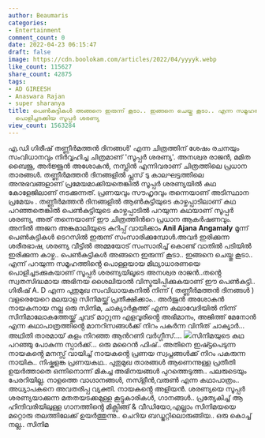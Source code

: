 ```yaml
---
author: Beaumaris
categories:
- Entertainment
comment_count: 0
date: 2022-04-23 06:15:47
draft: false
image: https://cdn.boolokam.com/articles/2022/04/yyyyk.webp
like_count: 115627
share_count: 42875
tags:
- AD GIREESH
- Anaswara Rajan
- super sharanya
title: പെൺകുട്ടികൾ അങ്ങനെ ഇരുന്ന് കൂടാ.. ഇങ്ങനെ ചെയ്തു കൂടാ.. എന്ന സമൂഹത്തിൻ്റെ മിഥ്യാധാരണയെ
  പൊളിച്ചടക്കിയ സൂപ്പർ ശരണ്യ
view_count: 1563284
---
```


എ.ഡി ഗിരീഷ് തണ്ണീര്‍മത്തന്‍ ദിനങ്ങള്‍' എന്ന ചിത്രത്തിന് ശേഷം രചനയും സംവിധാനവും നിര്‍വ്വഹിച്ച ചിത്രമാണ് 'സൂപ്പര്‍ ശരണ്യ'. അനശ്വര രാജന്‍, മമിത ബൈജു, അര്‍ജ്ജുന്‍ അശോകന്‍, നസ്ലിന്‍ എന്നിവരാണ് ചിത്രത്തിലെ പ്രധാന താരങ്ങള്‍. തണ്ണീര്‍മത്തന്‍ ദിനങ്ങളിൽ പ്ലസ് ടു കാലഘട്ടത്തിലെ അനുഭവങ്ങളാണ് പ്രമേയമാക്കിയതെങ്കിൽ സൂപ്പർ ശരണ്യയിൽ കഥ കോളേജിലാണ് നടക്കുന്നത്. പ്രണയവും സൗഹൃദവും തന്നെയാണ് അടിസ്ഥാന പ്രമേയം . തണ്ണീർമത്തൻ ദിനങ്ങളിൽ ആണ്‍കുട്ടിയുടെ കാഴ്ചപ്പാടിലാണ് കഥ പറഞ്ഞതെങ്കിൽ പെണ്‍കുട്ടിയുടെ കാഴ്ചപ്പാടില്‍ പറയുന്ന കഥയാണ് സൂപ്പര്‍ ശരണ്യ, അത് തന്നെയാണ് ഈ ചിത്രത്തിന്‍റെ പ്രധാന ആകര്‍ഷണവും. അനിൽ അജന അങ്കമാലിയുടെ കുറിപ്പ് വായിക്കാം **Anil Ajana Angamaly** മൂന്ന് പെൺകുട്ടികൾ ടെറസിൽ ഇരുന്ന് സംസാരിക്കുമ്പോൾ.അവർ ഇരിക്കുന്ന ശരീരഭാഷ, ശരണ്യ വീട്ടിൽ അമ്മയോട് സംസാരിച്ച് കൊണ്ട് വാതിൽ പടിയിൽ ഇരിക്കുന്ന കാഴ്ച.. പെൺകുട്ടികൾ അങ്ങനെ ഇരുന്ന് കൂടാ.. ഇങ്ങനെ ചെയ്തു കൂടാ.. എന്ന് പറയുന്ന സമൂഹത്തിൻ്റെ പൊള്ളയായ മിഥ്യാധാരണയെ പൊളിച്ചടക്കുകയാണ് സൂപ്പർ ശരണ്യയിലൂടെ അനശ്വര രാജൻ..തൻ്റെ സ്വതസിദ്ധമായ അഭിനയ ശൈലിയാൽ വിസ്മയിപ്പിക്കുകയാണ് ഈ പെൺകുട്ടി.. ഗിരീഷ് A. D എന്ന പുതുമുഖ സംവിധായകനിൽ നിന്ന് ( തണ്ണീർമത്തൻ ദിനങ്ങൾ ) വളരെയേറെ മലയാള സിനിമയ്ക്ക് പ്രതീക്ഷിക്കാം.. അർജുൻ അശോകൻ നായകനായ നല്ല ഒരു സിനിമ, ചാക്യാർകൂത്ത് എന്ന കലാവേദിയിൽ നിന്ന് സിനിമാലോകത്തേയ്ക്ക് ചുവട് മാറ്റുന്ന എളവൂരിൻ്റെ അഭിമാനം, അജിത്ത് മേനോൻ എന്ന കഥാപാത്രത്തിൻ്റെ മാനറിസങ്ങൾക്ക് നിറം പകർന്ന വിനീത് ചാക്യാർ... അഥിതി താരമായ് കളം നിറഞ്ഞ ആൻറണി വർഗ്ഗീസ്.... ![](https://cdn.boolokam.com/articles/2022/04/yyyyk.webp)സിനിമയുടെ കഥ പറഞ്ഞു പോകുന്ന സ്പാർക്ക്... ഒരു മറൈൻ ഫിഷ്.. അതിനെ ഇഷ്ട്ടപെടുന്ന നായകൻ്റെ മനസ്സ് വായിച്ച് നായകൻ്റെ പ്രണയ സ്വപ്നങ്ങൾക്ക് നിറം പകരുന്ന നായിക.. നിഷ്കളങ്ക പ്രണയകഥ.. പുതുമുഖ താരങ്ങൾ ആണെന്നുള്ള പ്രതീതി ഉയർത്താതെ ഒന്നിനൊന്ന് മികച്ച അഭിനയങ്ങൾ പുറത്തെടുത്ത.. പലരുടെയും പേരറിയില്ല. നാളത്തെ വാഗ്ദാനങ്ങൾ, നസ്ളീൻ,വരുൺ എന്ന കഥാപാത്രം.. അധ്യാപകനെ അവതരിപ്പ വ്യക്തി. നായകൻ്റെ അളിയൻ. ശരണ്യയെ സൂപ്പർ ശരണ്യയാക്കുന്ന മതതയടക്കമുള്ള കൂട്ടുകാരികൾ, ഗാനങ്ങൾ.. പ്രത്യേകിച്ച് ആ ഹിന്ദിവരിയിലുള്ള ഗാനത്തിൻ്റെ മിക്സിങ്ങ് & വീഡിയോ,എല്ലാം സിനിമയയെ മറ്റൊരു തലത്തിലേക്ക് ഉയർത്തുന്നു.. ചെറിയ ബഡ്ജറ്റിലൊരുങ്ങിയ.. ഒരു കൊച്ച് നല്ല.. സിനിമ &nbsp;